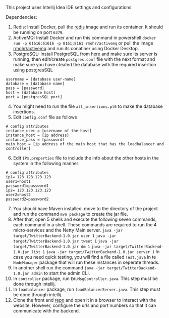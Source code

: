 This project uses Intellij Idea IDE settings and configurations

Dependencies:

1. Redis: Install Docker, pull the [redis](https://hub.docker.com/_/redis) image and run its container. It should be running on port `6379`.
2. ActiveMQ: Install Docker and run this command in powershell
   `docker run -p 61616:61616 -p 8161:8161 rmohr/activemq`
   or pull the image [rmohr/activemq](https://hub.docker.com/r/rmohr/activemq) and run its conatiner using Docker Desktop.
3. PostgreSQL: Install PostgreSQL from [here](https://www.postgresql.org/) and make sure its server is running, then edit/create `postgres.conf` file with the next format and make sure you have cteated the database with the required insertion using postgresSQL

```
username = [database user-name]
database = [database name]
pass = [password]
host = [database host]
port = [postgresSQL port]
```

4. You might need to run the file `all_insertions.pl6` to make the database insertions.
5. Edit `config.conf` file as follows

```
# config attributes
instance_user = [username of the host]
instance_host = [ip address]
instance_pass = [password]
main_host = [ip address of the main host that has the loadbalancer and controller]
```

6. Edit `IPs.properties` file to include the info about the other hosts in the system in the following manner:

```
# config attributes
ip1= 123.123.123.123
user1=host1
password1=password1
ip2= 123.123.123.123
user2=host2
password2=password2
```

7. You should have Maven installed. move to the directory of the project and run the command `mvn package` to create the jar file.
8. After that, open 5 shells and execute the following seven commands, each command in a shell. These commands are required to run the 4 micro-services and the Netty Main server.
   `java -jar target/TwitterBackend-1.0.jar user 1`
   `java -jar target/TwitterBackend-1.0.jar tweet 1`
   `java -jar target/TwitterBackend-1.0.jar dm 1`
   `java -jar target/TwitterBackend-1.0.jar list 1`
   `java -jar target/TwitterBackend-1.0.jar server 1`
   In case you need quick testing, you will find a file called `Test.java` in te `NodeManager` package that will run these instances in seperate threads.
9. In another shell run the command
   `java -jar target/TwitterBackend-1.0.jar admin`
   to start the admin CLI.
10. In `controller` package, run `EduMsgController.java`. This step must be done through intellij.
11. In `loadbalancer` package, run `loadBalancerServer.java`. This step must be done through intellij.
12. Clone the front end [repo](https://github.com/edumsg/webfrontend) and open it in a browser to interact with the website. However, configure the urls and port numbers so that it can communicate with the backend.
